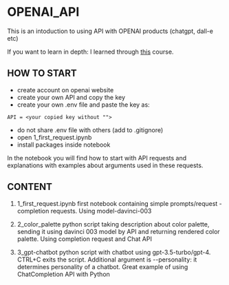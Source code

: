 # OPENAI_API

This is an intoduction to using API with OPENAI products (chatgpt, dall-e etc)

If you want to learn in depth: I learned through [this](https://www.udemy.com/share/108w3y3@3fhw0tWsFbGyPGWHxBOSINLbBrv6qkVVzd5H7N6c8rv0Q_itu2frj1BIqx0AMPHirg==/) course.

## HOW TO START
- create account on openai website
- create your own API and copy the key
- create your own .env file and paste the key as:

`API = <your copied key without "">`

- do not share .env file with others (add to .gitignore)
- open 1_first_request.ipynb
- install packages inside notebook

In the notebook you will find how to start with API requests and explanations with examples 
about arguments used in these requests. 

## CONTENT

1. 1_first_request.ipynb
first notebook containing simple prompts/request - completion requests. Using model-davinci-003

2. 2_color_palette
python script taking description about color palette, sending it using davinci 003 model by
API and returning rendered  color palette. Using completion request and Chat API

3. 3_gpt-chatbot
python script with chatbot using gpt-3.5-turbo/gpt-4. CTRL+C exits the script. Additional argument is --personality: it determines personality of a chatbot. Great example of using ChatCompletion API with Python